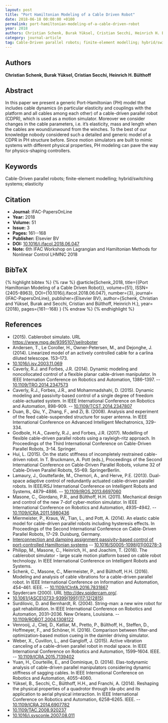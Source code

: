 ```yaml
---
layout: post
title: "Port Hamiltonian Modeling of a Cable Driven Robot"
date: 2018-06-18 00:00:00 +0100
permalink: port-hamiltonian-modeling-of-a-cable-driven-robot
year: 2018
authors: Christian Schenk, Burak Yüksel, Cristian Secchi, Heinrich H. Bülthoff
category: journal-article
tag: Cable-Driven parallel robots; finite-element modelling; hybrid/switching systems; elasticity
---
```

 
## Authors
**Christian Schenk, Burak Yüksel, Cristian Secchi, Heinrich H. Bülthoff**
 
## Abstract
In this paper we present a generic Port-Hamiltonian (PH) model that includes cable dynamics (in particular elasticity and couplings with the platform and all cables among each other) of a cable-driven parallel robot (CDPR), which is used as a motion simulator. Moreover we consider changes in the cable parameters, i.e. it’s elasticity, mass and length when the cables are wound/unwound from the winches. To the best of our knowledge nobody considered such a detailed and generic model of a CDPR in PH structure before. Since motion simulators are built to mimic systems with different physical properties, PH modeling can pave the way for physics-shaping controllers.
 
## Keywords
Cable-Driven parallel robots; finite-element modelling; hybrid/switching systems; elasticity
 
## Citation
- **Journal:** IFAC-PapersOnLine
- **Year:** 2018
- **Volume:** 51
- **Issue:** 3
- **Pages:** 161--168
- **Publisher:** Elsevier BV
- **DOI:** [10.1016/j.ifacol.2018.06.047](https://doi.org/10.1016/j.ifacol.2018.06.047)
- **Note:** 6th IFAC Workshop on Lagrangian and Hamiltonian Methods for Nonlinear Control LHMNC 2018
 
## BibTeX
{% highlight bibtex %}
{% raw %}
@article{Schenk_2018,
  title={{Port Hamiltonian Modeling of a Cable Driven Robot}},
  volume={51},
  ISSN={2405-8963},
  DOI={10.1016/j.ifacol.2018.06.047},
  number={3},
  journal={IFAC-PapersOnLine},
  publisher={Elsevier BV},
  author={Schenk, Christian and Yüksel, Burak and Secchi, Cristian and Bülthoff, Heinrich H.},
  year={2018},
  pages={161--168}
}
{% endraw %}
{% endhighlight %}
 
## References
- (2015). Cablerobot simulato. URL https://www.mpg.de/9395107/seilroboter
- Andersen, T., Le Coroller, H., Owner-Petersen, M., and Dejonghe, J. (2014). Linearized model of an actively controlled cable for a carlina diluted telescope. 153–173.
- [10.1016/j.jsv.2003.11.069](https://doi.org/10.1016/j.jsv.2003.11.069)
- Caverly, R.J. and Forbes, J.R. (2014). Dynamic modeling and noncollocated control of a flexible planar cable-driven manipulator. In IEEE Internation Conference on Robotics and Automation, 1386–1397. -- [10.1109/TRO.2014.2347573](https://doi.org/10.1109/TRO.2014.2347573)
- Caverly, R.J., Forbes, J.R., and Mohammadshahi, D. (2015). Dynamic modeling and passivity-based control of a single degree of freedom cable-actuated system. In IEEE International Conference on Robotics and Automation, 898–909. -- [10.1109/TCST.2014.2347807](https://doi.org/10.1109/TCST.2014.2347807)
- Duan, B., Qiu, Y., Zhang, F., and Zi, B. (2008). Analysis and experiment of the feed cable-suspended structure for super antenna. In IEEE International Conference on Advanced Intelligent Mechatronics, 329–334.
- Godbole, H.A., Caverly, R.J., and Forbes, J.R. (2017). Modelling of flexible cable-driven parallel robots using a rayleigh-ritz approach. In Proceedings of the Third International Conference on Cable-Driven Parallel Robots, 3–14. Springer.
- Hui, L. (2015). On the static stiffness of incompletely restrained cable-driven robot. In T. Bruckmann, A. Pott (eds.), Proceedings of the Second International Conference on Cable-Driven Parallel Robots, volume 32 of Cable-Driven Parallel Robots, 55–69. SpringerBerlin.
- Lamaury, J., Gouttefarde, M., Chemori, A., and Herve, P.E. (2013). Dual-space adaptive control of redundantly actuated cable-driven parallel robots. In IEEE/RSJ International Conference on Intelligent Robots and Systems, 4879–4886. -- [10.1109/IROS.2013.6697060](https://doi.org/10.1109/IROS.2013.6697060)
- Masone, C., Giordano, P.R., and Bülthoff, H.H. (2011). Mechanical design and control of the new 7-dof cyber-motion simulator. In IEEE International Conference on Robotics and Automation, 4935–4942. -- [10.1109/ICRA.2011.5980436](https://doi.org/10.1109/ICRA.2011.5980436)
- Miermeister, P., Kraus, W., Tian, L., and Pott, A. (2014). An elastic cable model for cable-driven parallel robots including hysteresis effects. In Proceedings of the Second International Conference on Cable-Driven Parallel Robots, 17–29. Duisburg, Germany.
- [Interconnection and damping assignment passivity-based control of port-controlled Hamiltonian systems](interconnection-and-damping-assignment-passivity-based-control-of-port-controlled-hamiltonian-systems) -- [10.1016/S0005-1098(01)00278-3](https://doi.org/10.1016/S0005-1098(01)00278-3)
- Philipp, M., Masone, C., Heinrich, H., and Joachim, T. (2016). The cablerobot simulator - large scale motion platform based on cable robot technology. In IEEE International Conference on Intelligent Robots and Systems.
- Schenk, C., Masone, C., Miermeister, P., and Bülthoff, H.H. (2016). Modeling and analysis of cable vibrations for a cable-driven parallel robot. In IEEE International Conference on Information and Automation, 454–461. IEEE. -- [10.1109/ICInfA.2016.7831867](https://doi.org/10.1109/ICInfA.2016.7831867)
- Spydercam (2000). URL http://dev.spidercam.org/.
- [10.1061/(ASCE)0733-9399(1991)117:12(2815)](https://doi.org/10.1061/(ASCE)0733-9399(1991)117:12(2815))
- Surdilovic, D. and Bernhardt, R. (2004). String-man: a new wire robot for gait rehabilitation. In IEEE International Conference on Robotics and Automation, 2031–2036. New Orleans, Louisiana. -- [10.1109/ROBOT.2004.1308122](https://doi.org/10.1109/ROBOT.2004.1308122)
- Venrooij, J., Cleij, D., Katliar, M., Pretto, P., Bülthoff, H., Steffen, D., Hoffmeyer, F., and Schöner, H. (2016). Comparison between filter-and optimization-based motion cueing in the daimler driving simulator.
- Weber, X., Cuvillon, L., and Gangloff, J. (2015). Active vibration canceling of a cable-driven parallel robot in modal space. In IEEE International Conference on Robotics and Automation, 1599–1604. IEEE. -- [10.1109/ICRA.2015.7139402](https://doi.org/10.1109/ICRA.2015.7139402)
- Yuan, H., Courteille, E., and Dominique, D. (2014). Elas-todynamic analysis of cable-driven parallel manipulators considering dynamic stiffness of sagging cables. In IEEE International Conference on Robotics and Automation, 4055–4060.
- Yüksel, B., Secchi, C., Bülthoff, H.H., and Franchi, A. (2014). Reshaping the physical properties of a quadrotor through ida-pbc and its application to aerial physical interaction. In IEEE International Conference on Robotics and Automation, 6258–6265. IEEE. -- [10.1109/ICRA.2014.6907782](https://doi.org/10.1109/ICRA.2014.6907782)
- [10.1109/TAC.2008.920237](https://doi.org/10.1109/TAC.2008.920237)
- [10.1016/j.sysconle.2007.08.011](https://doi.org/10.1016/j.sysconle.2007.08.011)


